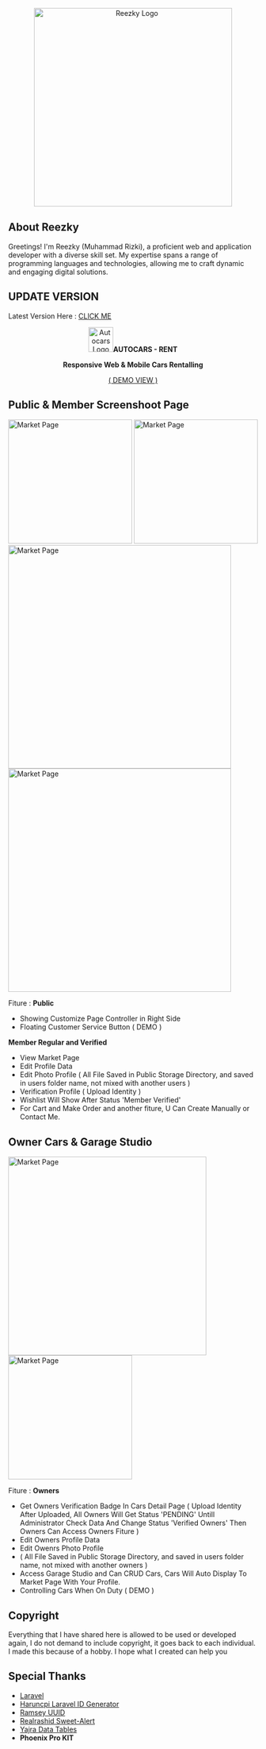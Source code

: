 
<p align="center"><a href="http://itsreezky.my.id" target="_blank"><img src="https://server.itsreezky.my.id/source/img/ReezkyLogoNoBGBlue.png" width="400" alt="Reezky Logo"></a></p>

## About Reezky

Greetings! I'm Reezky (Muhammad Rizki), a proficient web and application developer with a diverse skill set. My expertise spans a range of programming languages and technologies, allowing me to craft dynamic and engaging digital solutions.

## UPDATE VERSION
Latest Version Here : <a href="https://github.com/itsreezky/AutoCars-RENT-V2"> CLICK ME </a>
<p align="center"><a href="http://itsreezky.my.id" target="_blank"><img src="http://resource.itsreezky.my.id/demo-web/autocars/ReezkyIconROrange.png" width="50" alt="Autocars Logo"></a><b>AUTOCARS - RENT</b></p>
<p align="center"><b>Responsive Web & Mobile Cars Rentalling</b></p>
<p align="center"><a href="https://demo.itsreezky.my.id/Autocars-RENT/">( DEMO VIEW )</a></p>

## Public & Member Screenshoot Page
<a href="http://itsreezky.my.id" target="_blank"><img src="http://resource.itsreezky.my.id/demo-web/autocars/Market01.png" width="250" alt="Market Page"></a>
<a href="http://itsreezky.my.id" target="_blank"><img src="http://resource.itsreezky.my.id/demo-web/autocars/Market01_dark.png" width="250" alt="Market Page"></a>
<a href="http://itsreezky.my.id" target="_blank"><img src="http://resource.itsreezky.my.id/demo-web/autocars/Cars-detail.png" width="450" alt="Market Page"></a>
<a href="http://itsreezky.my.id" target="_blank"><img src="http://resource.itsreezky.my.id/demo-web/autocars/grid.png" width="450" alt="Market Page"></a>

Fiture : 
<b> Public </b>
- Showing Customize Page Controller in Right Side
- Floating Customer Service Button ( DEMO )
  
<b> Member Regular and Verified </b> 
- View Market Page
- Edit Profile Data
- Edit Photo Profile
( All File Saved in Public Storage Directory, and saved in users folder name, not mixed with another users )
- Verification Profile
( Upload Identity )
- Wishlist Will Show After Status 'Member Verified'
- For Cart and Make Order and another fiture, U Can Create Manually or Contact Me.

## Owner Cars & Garage Studio
<a href="http://itsreezky.my.id" target="_blank"><img src="http://resource.itsreezky.my.id/demo-web/autocars/Profile_Owner.png" width="400" alt="Market Page"></a>
<a href="http://itsreezky.my.id" target="_blank"><img src="http://resource.itsreezky.my.id/demo-web/autocars/Garage_Owner.png" width="250" alt="Market Page"></a>

Fiture : 
<b> Owners </b> 
- Get Owners Verification Badge In Cars Detail Page
( Upload Identity After Uploaded, All Owners Will Get Status 'PENDING' Untill Administrator Check Data And Change Status 'Verified Owners' Then Owners Can Access Owners Fiture )
- Edit Owners Profile Data
- Edit Owenrs Photo Profile
- ( All File Saved in Public Storage Directory, and saved in users folder name, not mixed with another owners )
- Access Garage Studio and Can CRUD Cars, Cars Will Auto Display To Market Page With Your Profile.
- Controlling Cars When On Duty ( DEMO )

## Copyright
Everything that I have shared here is allowed to be used or developed again, I do not demand to include copyright, it goes back to each individual. I made this because of a hobby. I hope what I created can help you

## Special Thanks
- <a href="https://laravel.com/">Laravel</a>
- <a href="https://github.com/haruncpi/laravel-id-generator">Haruncpi Laravel ID Generator</a>
- <a href="https://github.com/ramsey/uuid">Ramsey UUID</a>
- <a href="https://github.com/realrashid/sweet-alert">Realrashid Sweet-Alert</a>
- <a href="https://yajrabox.com/docs/laravel-datatables/10.0">Yajra Data Tables</a>
- <b>Phoenix Pro KIT</b>
